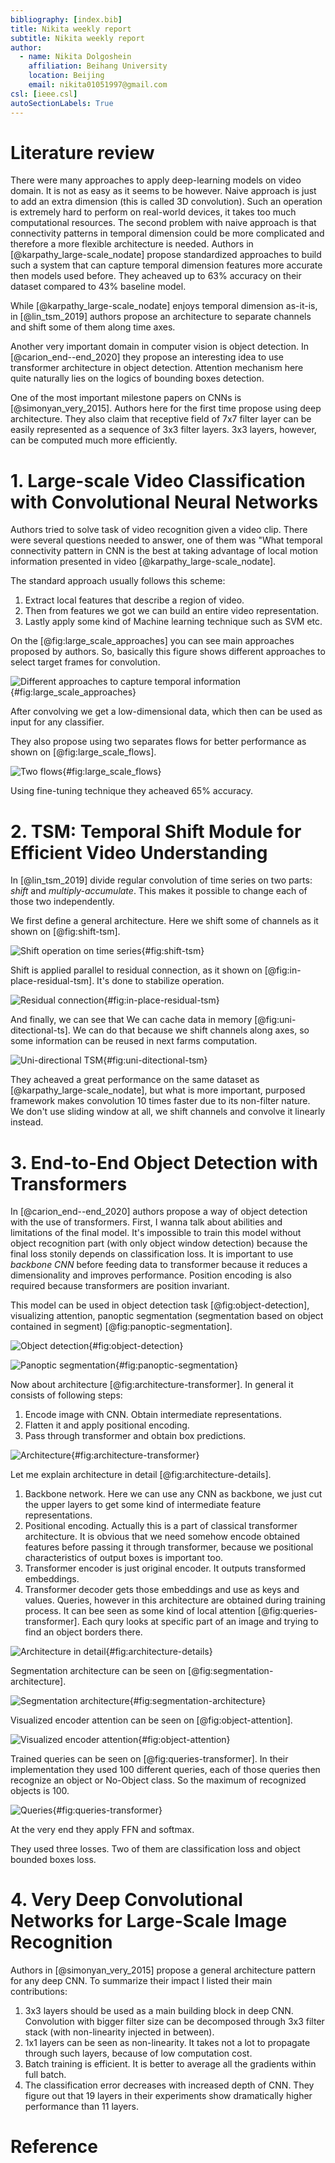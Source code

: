 ```yaml
---
bibliography: [index.bib]
title: Nikita weekly report
subtitle: Nikita weekly report
author:
  - name: Nikita Dolgoshein
    affiliation: Beihang University
    location: Beijing
    email: nikita01051997@gmail.com
csl: [ieee.csl]
autoSectionLabels: True
---
```


# Literature review

There were many approaches to apply deep-learning models on video domain. It is not as easy as it seems to be however. Naive approach is just to add an extra dimension (this is called 3D convolution). Such an operation is extremely hard to perform on real-world devices, it takes too much computational resources. The second problem with naive approach is that connectivity patterns in temporal dimension could be more complicated and therefore a more flexible architecture is needed. Authors in [@karpathy_large-scale_nodate] propose standardized approaches to build such a system that can capture temporal dimension features more accurate then models used before. They acheaved up to 63% accuracy on their dataset compared to 43% baseline model.

While [@karpathy_large-scale_nodate] enjoys temporal dimension as-it-is, in [@lin_tsm_2019] authors propose an architecture to separate channels and shift some of them along time axes. 

Another very important domain in computer vision is object detection. In [@carion_end--end_2020] they propose an interesting idea to use transformer architecture in object detection. Attention mechanism here quite naturally lies on the logics of bounding boxes detection.

One of the most important milestone papers on CNNs is [@simonyan_very_2015]. Authors here for the first time propose using deep architecture. They also claim that receptive field of 7x7 filter layer can be easily represented as a sequence of 3x3 filter layers. 3x3 layers, however, can be computed much more efficiently.

# 1. Large-scale Video Classification with Convolutional Neural Networks

Authors tried to solve task of video recognition given a video clip. There were several questions needed to answer, one of them was "What temporal connectivity pattern in CNN is the best at taking advantage of local motion information presented in video [@karpathy_large-scale_nodate].

The standard approach usually follows this scheme:

1. Extract local features that describe a region of video.
2. Then from features we got we can build an entire video representation.
3. Lastly apply some kind of Machine learning technique such as SVM etc.

On the [@fig:large_scale_approaches] you can see main approaches proposed by authors. So, basically this figure shows different approaches to select target frames for convolution.

![Different approaches to capture temporal information](large-scale-video-recognition-models.png){#fig:large_scale_approaches}

After convolving we get a low-dimensional data, which then can be used as input for any classifier.

They also propose using two separates flows for better performance as shown on [@fig:large_scale_flows].

![Two flows](large-scale-video-recognition-models-multiresolution.png){#fig:large_scale_flows}

Using fine-tuning technique they acheaved 65% accuracy.

# 2. TSM: Temporal Shift Module for Efficient Video Understanding

In [@lin_tsm_2019] divide regular convolution of time series on two parts: *shift* and *multiply-accumulate*. This makes it possible to change each of those two independently.

We first define a general architecture. Here we shift some of channels as it shown on [@fig:shift-tsm].

![Shift operation on time series](shift-tsm.png){#fig:shift-tsm}

Shift is applied parallel to residual connection, as it shown on [@fig:in-place-residual-tsm]. It's done to stabilize operation.

![Residual connection](in-place-residual-tsm.png){#fig:in-place-residual-tsm}

And finally, we can see that We can cache data in memory [@fig:uni-ditectional-ts]. We can do that because we shift channels along axes, so some information can be reused in next farms computation.

![Uni-directional TSM](uni-directional-tsm.png){#fig:uni-ditectional-tsm}

They acheaved a great performance on the same dataset as [@karpathy_large-scale_nodate], but what is more important, purposed framework makes convolution 10 times faster due to its non-filter nature. We don't use sliding window at all, we shift channels and convolve it linearly instead.

# 3. End-to-End Object Detection with Transformers

In [@carion_end--end_2020] authors propose a way of object detection with the use of transformers. First, I wanna talk about abilities and limitations of the final model. It's impossible to train this model without object recognition part (with only object window detection) because the final loss stonily depends on classification loss. It is important to use *backbone CNN* before feeding data to transformer because it reduces a dimensionality and improves performance. Position encoding is also required because transformers are position invariant.

This model can be used in object detection task [@fig:object-detection], visualizing attention, panoptic segmentation (segmentation based on object contained in segment) [@fig:panoptic-segmentation].

![Object detection](transformer-object-detection-results.png){#fig:object-detection}

![Panoptic segmentation](transformer-object-detection-image-clustering.png){#fig:panoptic-segmentation}

Now about architecture [@fig:architecture-transformer]. In general it consists of following steps:

1. Encode image with CNN. Obtain intermediate representations.
2. Flatten it and apply positional encoding.
3. Pass through transformer and obtain box predictions.

![Architecture](transformer-object-detection-architecture.png){#fig:architecture-transformer}

Let me explain architecture in detail [@fig:architecture-details].

1. Backbone network. Here we can use any CNN as backbone, we just cut the upper layers to get some kind of intermediate feature representations.
2. Positional encoding. Actually this is a part of classical transformer architecture. It is obvious that we need somehow encode obtained features before passing it through transformer, because we positional characteristics of output boxes is important too.
3. Transformer encoder is just original encoder. It outputs transformed embeddings.
4. Transformer decoder gets those embeddings and use as keys and values. Queries, however in this architecture are obtained during training process. It can bee seen as some kind of local attention [@fig:queries-transformer]. Each qury looks at specific part of an image and trying to find an object borders there.

![Architecture in detail](transformer-object-detection-architecture-deep.png){#fig:architecture-details}

Segmentation architecture can be seen on [@fig:segmentation-architecture].

![Segmentation architecture](transformer-object-detection-architecture-image-clustering.png){#fig:segmentation-architecture}

Visualized encoder attention can be seen on [@fig:object-attention].

![Visualized encoder attention](transformer-object-detection-architecture-self-attention-map.png){#fig:object-attention}

Trained queries can be seen on [@fig:queries-transformer]. In their implementation they used 100 different queries, each of those queries then recognize an object or No-Object class. So the maximum of recognized objects is 100.

![Queries](transformer-object-detection-queries.png){#fig:queries-transformer}

At the very end they apply FFN and softmax.

They used three losses. Two of them are classification loss and object bounded boxes loss.

# 4. Very Deep Convolutional Networks for Large-Scale Image Recognition

Authors in [@simonyan_very_2015] propose a general architecture pattern for any deep CNN. To summarize their impact I listed their main contributions:

1. 3x3 layers should be used as a main building block in deep CNN. Convolution with bigger filter size can be decomposed through 3x3 filter stack (with non-linearity injected in between).
2. 1x1 layers can be seen as non-linearity. It takes not a lot to propagate through such layers, because of low computation cost.
3. Batch training is efficient. It is better to average all the gradients within full batch.
4.  The classification error decreases with increased depth of CNN. They figure out that 19 layers in their experiments show dramatically higher performance than 11 layers.

# Reference 